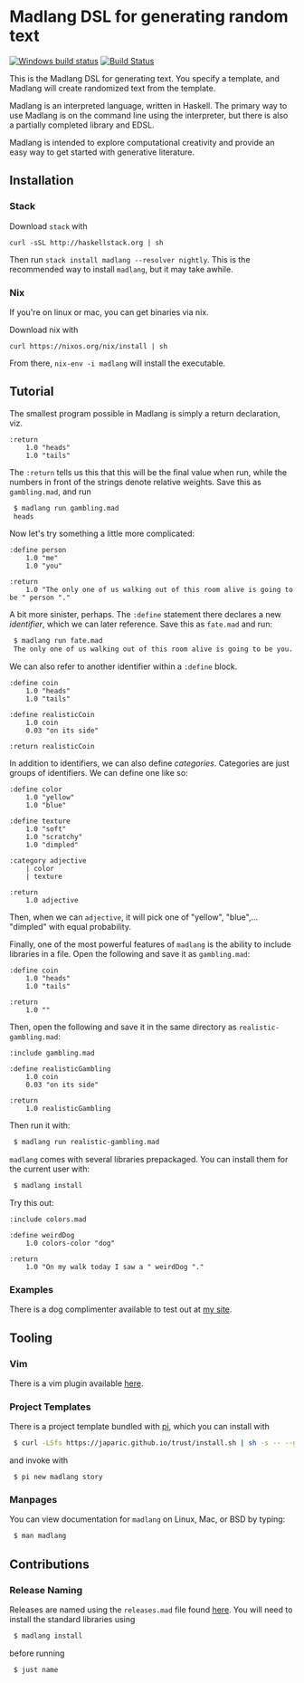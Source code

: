 # Madlang DSL for generating random text

[![Windows build status](https://ci.appveyor.com/api/projects/status/github/vmchale/madlang?svg=true)](https://ci.appveyor.com/project/vmchale/madlang)
[![Build Status](https://travis-ci.org/vmchale/madlang.svg?branch=master)](https://travis-ci.org/vmchale/madlang)

This is the Madlang DSL for generating text. You specify a template, and Madlang
will create randomized text from the template.

Madlang is an interpreted language, written in Haskell. The primary way to use
Madlang is on the command line using the interpreter, but there is also a partially completed library
and EDSL.

Madlang is intended to explore computational creativity and provide an easy
way to get started with generative literature.

## Installation

### Stack

Download `stack` with

```
curl -sSL http://haskellstack.org | sh
```

Then run `stack install madlang --resolver nightly`. This is the recommended way
to install `madlang`, but it may take awhile.

### Nix

If you're on linux or mac, you can get binaries via nix.

Download nix with

```
curl https://nixos.org/nix/install | sh
```

From there, `nix-env -i madlang` will install the executable.

## Tutorial

The smallest program possible in Madlang is simply a return declaration, viz.

```madlang
:return
    1.0 "heads"
    1.0 "tails"
```

The `:return` tells us this that this will be the final value when run, while
the numbers in front of the strings denote relative weights. Save this as
`gambling.mad`, and run

```bash
 $ madlang run gambling.mad
 heads
```

Now let's try something a little more complicated:

```madlang
:define person
    1.0 "me"
    1.0 "you"

:return
    1.0 "The only one of us walking out of this room alive is going to be " person "."
```

A bit more sinister, perhaps. The `:define` statement there declares a new
*identifier*, which we can later reference. Save this as `fate.mad` and run:

```bash
 $ madlang run fate.mad
 The only one of us walking out of this room alive is going to be you.
```

We can also refer to another identifier within a `:define` block.

```madlang
:define coin
    1.0 "heads"
    1.0 "tails"

:define realisticCoin
    1.0 coin
    0.03 "on its side"

:return realisticCoin
```

In addition to identifiers, we can also define *categories*. Categories are just
groups of identifiers. We can define one like so:

```madlang
:define color
    1.0 "yellow"
    1.0 "blue"

:define texture
    1.0 "soft"
    1.0 "scratchy"
    1.0 "dimpled"

:category adjective
    | color
    | texture

:return
    1.0 adjective
```

Then, when we can `adjective`, it will pick one of "yellow", "blue",…
"dimpled" with equal probability.

Finally, one of the most powerful features of `madlang` is the ability to
include libraries in a file. Open the following and save it as `gambling.mad`:

```madlang
:define coin
    1.0 "heads"
    1.0 "tails"

:return
    1.0 ""
```

Then, open the following and save it in the same directory as
`realistic-gambling.mad`:

```madlang
:include gambling.mad

:define realisticGambling
    1.0 coin
    0.03 "on its side"

:return
    1.0 realisticGambling
```

Then run it with:

```bash
 $ madlang run realistic-gambling.mad
```

`madlang` comes with several libraries prepackaged. You can install
them for the current user with:

```bash
 $ madlang install
```

Try this out:

```
:include colors.mad

:define weirdDog
    1.0 colors-color "dog"

:return
    1.0 "On my walk today I saw a " weirdDog "."
```

### Examples

There is a dog complimenter available to test out at [my
site](http://blog.vmchale.com/madlang).

## Tooling

### Vim

There is a vim plugin available [here](https://github.com/vmchale/madlang-vim).

### Project Templates

There is a project template bundled with
[pi](https://github.com/vmchale/project-init), which you can install with

```bash
 $ curl -LSfs https://japaric.github.io/trust/install.sh | sh -s -- --git vmchale/project-init
```

and invoke with

```
 $ pi new madlang story
```

### Manpages

You can view documentation for `madlang` on Linux, Mac, or BSD by typing:

```bash
 $ man madlang
```

## Contributions

### Release Naming

Releases are named using the `releases.mad` file found
[here](https://hub.darcs.net/vmchale/madlang-releases). You will need to install
the standard libraries using

```bash
 $ madlang install
```

before running

```bash
 $ just name
```
